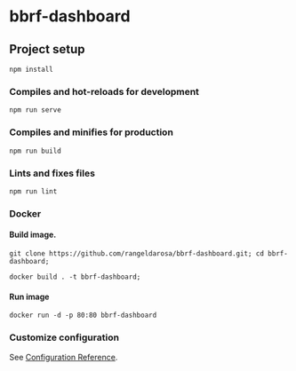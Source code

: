 # bbrf-dashboard

## Project setup
```
npm install
```

### Compiles and hot-reloads for development
```
npm run serve
```

### Compiles and minifies for production
```
npm run build
```

### Lints and fixes files
```
npm run lint
```

### Docker
#### Build image.
```
git clone https://github.com/rangeldarosa/bbrf-dashboard.git; cd bbrf-dashboard;
```
```
docker build . -t bbrf-dashboard;
```

#### Run image
```
docker run -d -p 80:80 bbrf-dashboard
```

### Customize configuration
See [Configuration Reference](https://cli.vuejs.org/config/).
